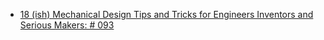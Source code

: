 - [18 (ish) Mechanical Design Tips and Tricks for Engineers Inventors and Serious Makers: # 093](https://youtu.be/TbWFRvMV3gw)
